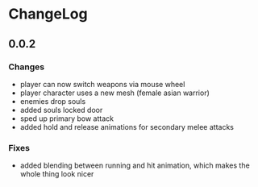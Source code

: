 # ChangeLog

## 0.0.2

### Changes
- player can now switch weapons via mouse wheel
- player character uses a new mesh (female asian warrior)
- enemies drop souls
- added souls locked door
- sped up primary bow attack
- added hold and release animations for secondary melee attacks

### Fixes
- added blending between running and hit animation, which makes the whole thing look nicer
